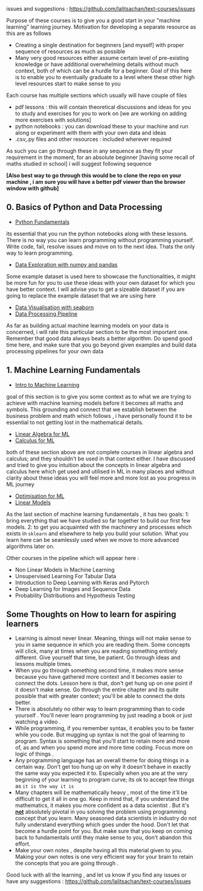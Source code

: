 issues and suggestions : https://github.com/lalitsachan/text-courses/issues

Purpose of these courses is to give you a good start in your "machine learning" learning journey. Motivation for developing a separate resource as this are as follows 

* Creating a single destination for beginners [and myself] with proper sequence of resources as much as possible 
* Many very good resources either assume certain level of pre-existing knowledge or have additional overwhelming details without much context, both of which can be a hurdle for a beginner. Goal of this here is to enable you to eventually graduate to a level where these other high level resources start to make sense to you

Each course has multiple sections which usually will have couple of files 

* pdf lessons : this will contain theoretical discussions and ideas for you to study and exercises for you to work on [we are working on adding more exercises with solutions]
* python notebooks : you can download these to your machine and run along or experiment with them with your own data and ideas
* .csv,.py files and other resources : included wherever required

As such you can go through these in any sequence as they fit your requirement in the moment, for an absolute beginner [having some recall of maths studied in school] i will suggest following sequence 

**[Also best way to go through this would be to clone the repo on your machine , i am sure you will have a better pdf viewer than the browser window with github]**

## 0. Basics of Python and Data Processing 

* [Python Fundamentals](https://github.com/lalitsachan/text-courses/tree/main/0.Basics%20of%20Python%20and%20Data%20Processing/0.%20Python%20Programming)

its essential that you run the python notebooks along with these lessons. There is no way you can learn programming without programming yourself. Write code, fail, resolve issues and move on to the next idea. Thats the only way to learn programming. 
* [Data Exploration with numpy and pandas](https://github.com/lalitsachan/text-courses/tree/main/0.Basics%20of%20Python%20and%20Data%20Processing/1.Numpy%20and%20Pandas)

Some example dataset is used here to showcase the functionalities, it might be more fun for you to use these ideas with your own dataset for which you have better context. I will advise you to get a sizeable dataset if you are going to replace the example dataset that we are using here
* [Data Visualisation with seaborn](https://github.com/lalitsachan/text-courses/tree/main/0.Basics%20of%20Python%20and%20Data%20Processing/2.%20Data%20Visualisation%20With%20Seaborn)
* [Data Processing Pipeline](https://github.com/lalitsachan/text-courses/tree/main/0.Basics%20of%20Python%20and%20Data%20Processing/3.%20Data%20Processing%20Pipelines%20with%20sklearn)

As far as building actual machine learning models on your data is concerned, i will rate this particular section to be the most important one. Remember that good data always beats a better algorithm. Do spend good time here, and make sure that you go beyond given examples and build data processing pipelines for your own data

## 1. Machine Learning Fundamentals

* [Intro to Machine Learning](https://github.com/lalitsachan/text-courses/tree/main/1.Machine%20Learning%20Fundamentals/0.%20Introduction%20to%20Machine%20Learning)

goal of this section is to give you some context as to what we are trying to achieve with machine learning models before it becomes all maths and symbols. This grounding and connect that we establish between the business problem and math which follows , i have personally found it to be essential to not getting lost in the mathematical details.
* [Linear Algebra for ML](https://github.com/lalitsachan/text-courses/tree/main/1.Machine%20Learning%20Fundamentals/1.%20Linear%20Algebra)
* [Calculus for ML](https://github.com/lalitsachan/text-courses/tree/main/1.Machine%20Learning%20Fundamentals/2.%20Calculus)

both of these section above are not complete courses in linear algebra and calculus; and they shouldn't be used in that context either. I have discussed and tried to give you intuition about the concepts in linear algebra and calculus here which get used and utilised in ML in many places and without clarity about these ideas you will feel more and more lost as you progress in ML journey
* [Optimisation for ML](https://github.com/lalitsachan/text-courses/tree/main/1.Machine%20Learning%20Fundamentals/3.%20Optimisers%20for%20ML)
* [Linear Models](https://github.com/lalitsachan/text-courses/tree/main/1.Machine%20Learning%20Fundamentals/4.%20Linear%20Models)

As the last section of machine learning fundamentals , it has two goals: 1: bring everything that we have studied so far together to build our first few models. 2: to get you acquainted with the machinery and processes which exists in `sklearn` and elsewhere to help you build your solution. What you learn here can be seamlessly used when we move to more advanced algorithms later on.

Other courses in the pipeline which will appear here : 
* Non Linear Models in Machine Learning
* Unsupervised Learning For Tabular Data
* Introduction to Deep Learning with Keras and Pytorch
* Deep Learning for Images and Sequence Data
* Probability Distributions and Hypothesis Testing

## Some Thoughts on How to learn for aspiring learners 

* Learning is almost never linear. Meaning, things will not make sense to you in same sequence in which you are reading them. Some concepts will click, many at times when you are reading something entirely different. Give yourself that time, be patient. Go through ideas and lessons multiple times.
* When you go through something second time, it makes more sense because you have gathered more context and it becomes easier to connect the dots. Lesson here is that, don't get hung up on one point if  it doesn't make sense. Go through the entire chapter and its quite possible that with greater context; you'll be able to connect the dots better.
* There is absolutely no other way to learn programming than to code yourself . You'll never learn programming by just reading a book or just watching a video .
* While programming, if you remember syntax, it enables you to be faster while you code. But mugging up syntax is not the goal of learning to program. Syntax is something that you'll start to retain more and more of, as and when you spend more and more time coding. Focus more on logic of things .
* Any programming language has an overall theme for doing things in a certain way. Don't get too hung up on why it doesn't behave in exactly the same way you expected it to. Especially when you are at the very beginning of your learning to program curve; its ok to accept few things as `it is the way it is`
* Many chapters will be mathematically heavy , most of the time it'll be difficult to get it all in one go. Keep in mind that, if you understand the mathematics, it makes you more confident as a data scientist . But it's **<u>not</u>** absolutely pivotal in you solving the problem using programming concept that you learn. Many seasoned data scientists in industry do not fully understand everything which goes under the hood. Don't let that become a hurdle point for you. But make sure that you keep on coming back to fundamentals until they make sense to you, don't abandon this effort.
* Make your own notes , despite having all this material given to you. Making your own notes is one very efficient way for your brain to retain the concepts that you are going through . 

Good luck with all the learning , and let us know if you find any issues or have any suggestions : https://github.com/lalitsachan/text-courses/issues
